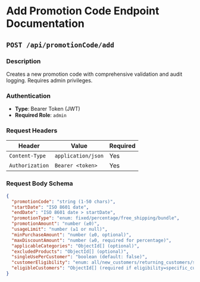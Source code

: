# Add Promotion Code Endpoint Documentation

## `POST /api/promotionCode/add`

### Description
Creates a new promotion code with comprehensive validation and audit logging. Requires admin privileges.

### Authentication
- **Type**: Bearer Token (JWT)
- **Required Role**: `admin`

### Request Headers
| Header | Value | Required |
|--------|-------|----------|
| `Content-Type` | `application/json` | Yes |
| `Authorization` | `Bearer <token>` | Yes |

### Request Body Schema
```json
{
  "promotionCode": "string (1-50 chars)",
  "startDate": "ISO 8601 date",
  "endDate": "ISO 8601 date > startDate",
  "promotionType": "enum: fixed/percentage/free_shipping/bundle",
  "promotionAmount": "number (≥0)",
  "usageLimit": "number (≥1 or null)",
  "minPurchaseAmount": "number (≥0, optional)",
  "maxDiscountAmount": "number (≥0, required for percentage)",
  "applicableCategories": "ObjectId[] (optional)",
  "excludedProducts": "ObjectId[] (optional)",
  "singleUsePerCustomer": "boolean (default: false)",
  "customerEligibility": "enum: all/new_customers/returning_customers/specific_customers",
  "eligibleCustomers": "ObjectId[] (required if eligibility=specific_customers)"
}
